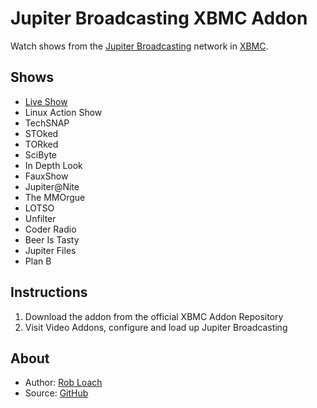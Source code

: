 Jupiter Broadcasting XBMC Addon
===============================
Watch shows from the [Jupiter Broadcasting](http://jupiterbroadcasting.com) network in [XBMC](http://xbmc.org/).

Shows
-----
* [Live Show](http://jblive.tv)
* Linux Action Show
* TechSNAP
* STOked
* TORked
* SciByte
* In Depth Look
* FauxShow
* Jupiter@Nite
* The MMOrgue
* LOTSO
* Unfilter
* Coder Radio
* Beer Is Tasty
* Jupiter Files
* Plan B

Instructions
------------
1. Download the addon from the official XBMC Addon Repository
2. Visit Video Addons, configure and load up Jupiter Broadcasting

About
-----
* Author: [Rob Loach](http://robloach.net)
* Source: [GitHub](http://github.com/RobLoach/plugin.video.jupiterbroadcasting/)
